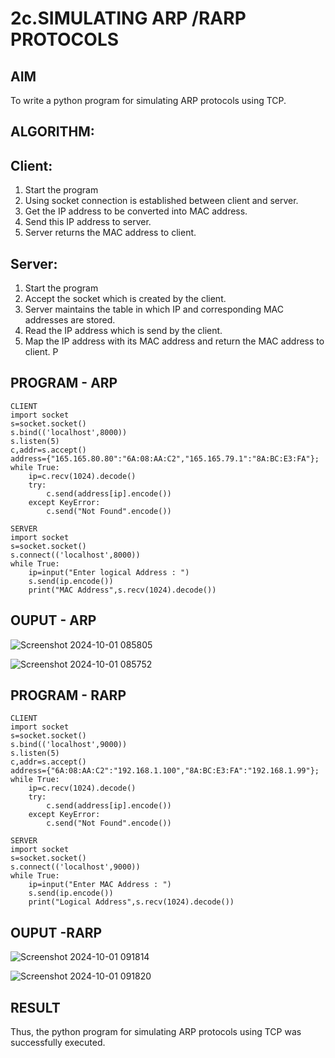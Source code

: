 # 2c.SIMULATING ARP /RARP PROTOCOLS
## AIM
To write a python program for simulating ARP protocols using TCP.
## ALGORITHM:
## Client:
1. Start the program
2. Using socket connection is established between client and server.
3. Get the IP address to be converted into MAC address.
4. Send this IP address to server.
5. Server returns the MAC address to client.
## Server:
1. Start the program
2. Accept the socket which is created by the client.
3. Server maintains the table in which IP and corresponding MAC addresses are
stored.
4. Read the IP address which is send by the client.
5. Map the IP address with its MAC address and return the MAC address to client.
P
## PROGRAM - ARP
~~~
CLIENT
import socket
s=socket.socket()
s.bind(('localhost',8000))
s.listen(5)
c,addr=s.accept()
address={"165.165.80.80":"6A:08:AA:C2","165.165.79.1":"8A:BC:E3:FA"};
while True:
    ip=c.recv(1024).decode()
    try:
        c.send(address[ip].encode())
    except KeyError:
        c.send("Not Found".encode())
~~~
~~~
SERVER
import socket
s=socket.socket()
s.connect(('localhost',8000))
while True:
    ip=input("Enter logical Address : ")
    s.send(ip.encode())
    print("MAC Address",s.recv(1024).decode())
~~~
## OUPUT - ARP
![Screenshot 2024-10-01 085805](https://github.com/user-attachments/assets/c88442d1-bb51-4c03-98ef-1766d2a5e3b0)

![Screenshot 2024-10-01 085752](https://github.com/user-attachments/assets/f88ad710-06fd-43f1-b9de-0df62742a240)

## PROGRAM - RARP
~~~
CLIENT
import socket
s=socket.socket()
s.bind(('localhost',9000))
s.listen(5)
c,addr=s.accept()
address={"6A:08:AA:C2":"192.168.1.100","8A:BC:E3:FA":"192.168.1.99"};
while True:
    ip=c.recv(1024).decode()
    try:
        c.send(address[ip].encode())
    except KeyError:
        c.send("Not Found".encode())
~~~
~~~
SERVER
import socket
s=socket.socket()
s.connect(('localhost',9000))
while True:
    ip=input("Enter MAC Address : ")
    s.send(ip.encode())
    print("Logical Address",s.recv(1024).decode())
~~~
## OUPUT -RARP
![Screenshot 2024-10-01 091814](https://github.com/user-attachments/assets/cd7383f1-cbf4-4a4b-a1b7-16fe18e50561)

![Screenshot 2024-10-01 091820](https://github.com/user-attachments/assets/81c9f7da-87fb-4fa9-92f7-830dddfb5348)


## RESULT
Thus, the python program for simulating ARP protocols using TCP was successfully 
executed.
